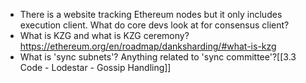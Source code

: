 
* There is a website tracking Ethereum nodes but it only includes execution client. What do core devs look at for consensus client?
* What is KZG and what is KZG ceremony? https://ethereum.org/en/roadmap/danksharding/#what-is-kzg
* What is 'sync subnets'? Anything related to 'sync committee'?[[3.3 Code - Lodestar - Gossip Handling]]
